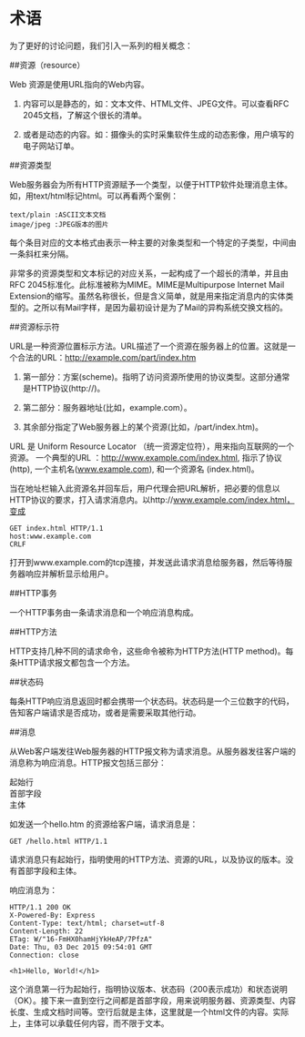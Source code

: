 # 术语 

为了更好的讨论问题，我们引入一系列的相关概念：

##资源（resource）

Web 资源是使用URL指向的Web内容。

1. 内容可以是静态的，如：文本文件、HTML文件、JPEG文件。可以查看RFC 2045文档，了解这个很长的清单。

2. 或者是动态的内容。如：摄像头的实时采集软件生成的动态影像，用户填写的电子网站订单。


##资源类型

Web服务器会为所有HTTP资源赋予一个类型，以便于HTTP软件处理消息主体。如，用text/html标记html。可以再看两个案例：

    
    text/plain :ASCII文本文档
    image/jpeg :JPEG版本的图片
    
每个条目对应的文本格式由表示一种主要的对象类型和一个特定的子类型，中间由一条斜杠来分隔。

非常多的资源类型和文本标记的对应关系，一起构成了一个超长的清单，并且由RFC 2045标准化。此标准被称为MIME。MIME是Multipurpose Internet Mail Extension的缩写。虽然名称很长，但是含义简单，就是用来指定消息内的实体类型的。之所以有Mail字样，是因为最初设计是为了Mail的异构系统交换文档的。

##资源标示符

URL是一种资源位置标示方法。URL描述了一个资源在服务器上的位置。这就是一个合法的URL：http://example.com/part/index.htm

1. 第一部分：方案(scheme)。指明了访问资源所使用的协议类型。这部分通常是HTTP协议(http://)。

2. 第二部分：服务器地址(比如，example.com）。

3. 其余部分指定了Web服务器上的某个资源(比如，/part/index.htm)。

URL 是 Uniform Resource Locator （统一资源定位符），用来指向互联网的一个资源。
一个典型的URL ：http://www.example.com/index.html, 指示了协议 (http), 一个主机名(www.example.com), 和一个资源名 (index.html)。

当在地址栏输入此资源名并回车后，用户代理会把URL解析，把必要的信息以HTTP协议的要求，打入请求消息内。以http://www.example.com/index.html，变成


    GET index.html HTTP/1.1
    host:www.example.com
    CRLF

打开到www.example.com的tcp连接，并发送此请求消息给服务器，然后等待服务器响应并解析显示给用户。


##HTTP事务 

一个HTTP事务由一条请求消息和一个响应消息构成。

##HTTP方法

HTTP支持几种不同的请求命令，这些命令被称为HTTP方法(HTTP method)。每条HTTP请求报文都包含一个方法。

##状态码

每条HTTP响应消息返回时都会携带一个状态码。状态码是一个三位数字的代码，告知客户端请求是否成功，或者是需要采取其他行动。

##消息

从Web客户端发往Web服务器的HTTP报文称为请求消息。从服务器发往客户端的消息称为响应消息。HTTP报文包括三部分：

起始行  
首部字段  
主体

如发送一个hello.htm 的资源给客户端，请求消息是：


    GET /hello.html HTTP/1.1

请求消息只有起始行，指明使用的HTTP方法、资源的URL，以及协议的版本。没有首部字段和主体。

响应消息为：


    HTTP/1.1 200 OK
    X-Powered-By: Express
    Content-Type: text/html; charset=utf-8
    Content-Length: 22
    ETag: W/"16-FmHX0hamHjYkHeAP/7PfzA"
    Date: Thu, 03 Dec 2015 09:54:01 GMT
    Connection: close
    
    <h1>Hello, World!</h1>

这个消息第一行为起始行，指明协议版本、状态码（200表示成功）和状态说明（OK）。接下来一直到空行之间都是首部字段，用来说明服务器、资源类型、内容长度、生成文档时间等。空行后就是主体，这里就是一个html文件的内容。实际上，主体可以承载任何内容，而不限于文本。 